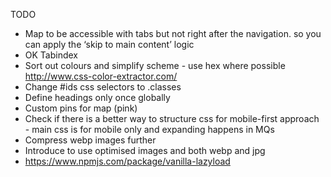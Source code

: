 TODO

* Map to be accessible with tabs but not right after the navigation. so you can apply the ‘skip to main content’ logic
* OK Tabindex
* Sort out colours and simplify scheme - use hex where possible http://www.css-color-extractor.com/
* Change #ids css selectors to .classes
* Define headings only once globally
* Custom pins for map (pink)
* Check if there is a better way to structure css for mobile-first approach - main css is for mobile only and expanding happens in MQs
* Compress webp images further
* Introduce <srcset> to use optimised images and both webp and jpg
* https://www.npmjs.com/package/vanilla-lazyload